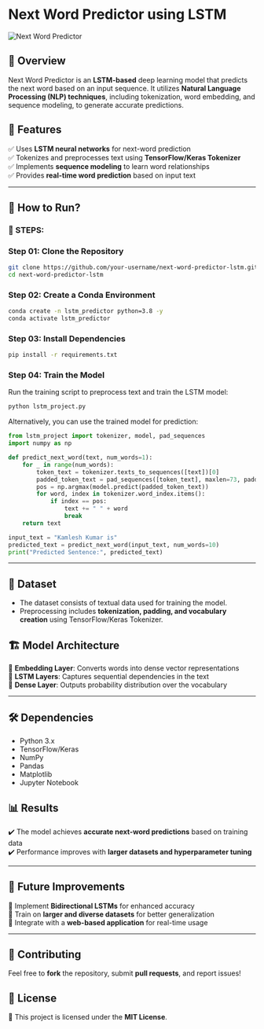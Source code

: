 # Next Word Predictor using LSTM

![Next Word Predictor](https://img.shields.io/badge/Next%20Word%20Predictor-LSTM-blue.svg)

## 📌 Overview
Next Word Predictor is an **LSTM-based** deep learning model that predicts the next word based on an input sequence. It utilizes **Natural Language Processing (NLP) techniques**, including tokenization, word embedding, and sequence modeling, to generate accurate predictions.

## 🚀 Features
✅ Uses **LSTM neural networks** for next-word prediction  
✅ Tokenizes and preprocesses text using **TensorFlow/Keras Tokenizer**  
✅ Implements **sequence modeling** to learn word relationships  
✅ Provides **real-time word prediction** based on input text  

---

## 🔧 How to Run?
### 📌 STEPS:
### Step 01: Clone the Repository
```bash
git clone https://github.com/your-username/next-word-predictor-lstm.git
cd next-word-predictor-lstm
```

### Step 02: Create a Conda Environment
```bash
conda create -n lstm_predictor python=3.8 -y
conda activate lstm_predictor
```

### Step 03: Install Dependencies
```bash
pip install -r requirements.txt
```

### Step 04: Train the Model
Run the training script to preprocess text and train the LSTM model:
```bash
python lstm_project.py
```

Alternatively, you can use the trained model for prediction:
```python
from lstm_project import tokenizer, model, pad_sequences
import numpy as np

def predict_next_word(text, num_words=1):
    for _ in range(num_words):
        token_text = tokenizer.texts_to_sequences([text])[0]
        padded_token_text = pad_sequences([token_text], maxlen=73, padding='pre')
        pos = np.argmax(model.predict(padded_token_text))
        for word, index in tokenizer.word_index.items():
            if index == pos:
                text += " " + word
                break
    return text

input_text = "Kamlesh Kumar is"
predicted_text = predict_next_word(input_text, num_words=10)
print("Predicted Sentence:", predicted_text)
```

---

## 📂 Dataset
- The dataset consists of textual data used for training the model.  
- Preprocessing includes **tokenization, padding, and vocabulary creation** using TensorFlow/Keras Tokenizer.  

## 🏗 Model Architecture
🔹 **Embedding Layer**: Converts words into dense vector representations  
🔹 **LSTM Layers**: Captures sequential dependencies in the text  
🔹 **Dense Layer**: Outputs probability distribution over the vocabulary  

---

## 🛠 Dependencies
- Python 3.x  
- TensorFlow/Keras  
- NumPy  
- Pandas  
- Matplotlib  
- Jupyter Notebook  

## 📊 Results
✔️ The model achieves **accurate next-word predictions** based on training data  
✔️ Performance improves with **larger datasets and hyperparameter tuning**  

---

## 🔮 Future Improvements
📌 Implement **Bidirectional LSTMs** for enhanced accuracy  
📌 Train on **larger and diverse datasets** for better generalization  
📌 Integrate with a **web-based application** for real-time usage  

---

## 🤝 Contributing
Feel free to **fork** the repository, submit **pull requests**, and report issues!  

## 📜 License
📝 This project is licensed under the **MIT License**.

